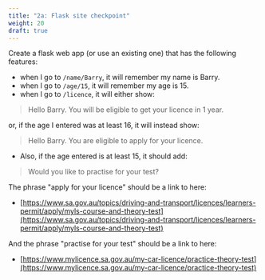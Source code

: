 ```yaml
---
title: "2a: Flask site checkpoint"
weight: 20
draft: true
---
```

Create a flask web app (or use an existing one) that has the following features:

- when I go to `/name/Barry`, it will remember my name is Barry.
- when I go to `/age/15`, it will remember my age is 15.
- when I go to `/licence`, it will either show:
> Hello Barry. You will be eligible to get your licence in 1 year.

or, if the age I entered was at least 16, it will instead show:
> Hello Barry. You are eligible to apply for your licence. 

- Also, if the age entered is at least 15, it should add:
> Would you like to practise for your test?

The phrase "apply for your licence" should be a link to here:

- [https://www.sa.gov.au/topics/driving-and-transport/licences/learners-permit/apply/myls-course-and-theory-test](https://www.sa.gov.au/topics/driving-and-transport/licences/learners-permit/apply/myls-course-and-theory-test)

And the phrase "practise for your test" should be a link to here:

- [https://www.mylicence.sa.gov.au/my-car-licence/practice-theory-test](https://www.mylicence.sa.gov.au/my-car-licence/practice-theory-test)

